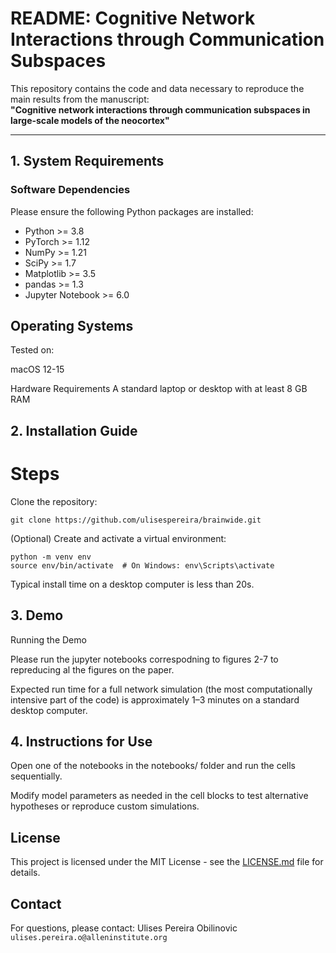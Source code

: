 # README: Cognitive Network Interactions through Communication Subspaces

This repository contains the code and data necessary to reproduce the main results from the manuscript:  
**"Cognitive network interactions through communication subspaces in large-scale models of the neocortex"**

---

## 1. System Requirements

### Software Dependencies

Please ensure the following Python packages are installed:

- Python >= 3.8  
- PyTorch >= 1.12  
- NumPy >= 1.21  
- SciPy >= 1.7  
- Matplotlib >= 3.5  
- pandas >= 1.3  
- Jupyter Notebook >= 6.0  

## Operating Systems
Tested on:

macOS 12-15 

Hardware Requirements
A standard laptop or desktop with at least 8 GB RAM

## 2. Installation Guide
# Steps
Clone the repository:

```git clone https://github.com/ulisespereira/brainwide.git```

(Optional) Create and activate a virtual environment:

```
python -m venv env
source env/bin/activate  # On Windows: env\Scripts\activate
```
Typical install time on a desktop computer is less than 20s.

## 3. Demo
Running the Demo

Please run the jupyter notebooks correspodning to figures 2-7 to repreducing al the figures on the paper.

Expected run time for a full network simulation (the most computationally intensive part of the code) is approximately 1–3 minutes on a standard desktop computer.

## 4. Instructions for Use

Open one of the notebooks in the notebooks/ folder and run the cells sequentially.

Modify model parameters as needed in the cell blocks to test alternative hypotheses or reproduce custom simulations.

## License

This project is licensed under the MIT License - see the [LICENSE.md](LICENSE) file for details.

## Contact
For questions, please contact:
Ulises Pereira Obilinovic
`ulises.pereira.o@alleninstitute.org`